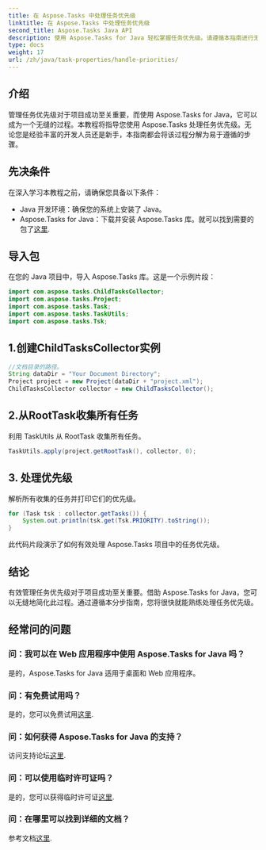 ```yaml
---
title: 在 Aspose.Tasks 中处理任务优先级
linktitle: 在 Aspose.Tasks 中处理任务优先级
second_title: Aspose.Tasks Java API
description: 使用 Aspose.Tasks for Java 轻松掌握任务优先级。请遵循本指南进行无缝处理。提升您的项目管理技能！
type: docs
weight: 17
url: /zh/java/task-properties/handle-priorities/
---
```

## 介绍
管理任务优先级对于项目成功至关重要，而使用 Aspose.Tasks for Java，它可以成为一个无缝的过程。本教程将指导您使用 Aspose.Tasks 处理任务优先级。无论您是经验丰富的开发人员还是新手，本指南都会将该过程分解为易于遵循的步骤。
## 先决条件
在深入学习本教程之前，请确保您具备以下条件：
- Java 开发环境：确保您的系统上安装了 Java。
-  Aspose.Tasks for Java：下载并安装 Aspose.Tasks 库。就可以找到需要的包了[这里](https://releases.aspose.com/tasks/java/).
## 导入包
在您的 Java 项目中，导入 Aspose.Tasks 库。这是一个示例片段：
```java
import com.aspose.tasks.ChildTasksCollector;
import com.aspose.tasks.Project;
import com.aspose.tasks.Task;
import com.aspose.tasks.TaskUtils;
import com.aspose.tasks.Tsk;
```
## 1.创建ChildTasksCollector实例
```java
//文档目录的路径。
String dataDir = "Your Document Directory";
Project project = new Project(dataDir + "project.xml");
ChildTasksCollector collector = new ChildTasksCollector();
```
## 2.从RootTask收集所有任务
利用 TaskUtils 从 RootTask 收集所有任务。
```java
TaskUtils.apply(project.getRootTask(), collector, 0);
```
## 3. 处理优先级
解析所有收集的任务并打印它们的优先级。
```java
for (Task tsk : collector.getTasks()) {
    System.out.println(tsk.get(Tsk.PRIORITY).toString());
}
```
此代码片段演示了如何有效处理 Aspose.Tasks 项目中的任务优先级。

## 结论
有效管理任务优先级对于项目成功至关重要。借助 Aspose.Tasks for Java，您可以无缝地简化此过程。通过遵循本分步指南，您将很快就能熟练处理任务优先级。
## 经常问的问题
### 问：我可以在 Web 应用程序中使用 Aspose.Tasks for Java 吗？
是的，Aspose.Tasks for Java 适用于桌面和 Web 应用程序。
### 问：有免费试用吗？
是的，您可以免费试用[这里](https://releases.aspose.com/).
### 问：如何获得 Aspose.Tasks for Java 的支持？
访问支持论坛[这里](https://forum.aspose.com/c/tasks/15).
### 问：可以使用临时许可证吗？
是的，您可以获得临时许可证[这里](https://purchase.aspose.com/temporary-license/).
### 问：在哪里可以找到详细的文档？
参考文档[这里](https://reference.aspose.com/tasks/java/).